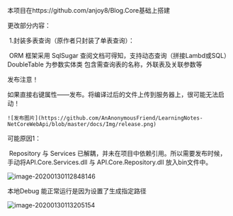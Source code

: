 本项目在https://github.com/anjoy8/Blog.Core基础上搭建

更改部分内容：

​	1.封装多表查询（原作者只封装了单表查询）：

​	ORM 框架采用 SqlSugar 查阅文档可得知，支持动态查询（拼接Lambd或SQL）
DoubleTable 为参数实体类 包含需查询表的名称，外联表及关联参数等



发布注意！

如果直接右键属性——发布。将编译过后的文件上传到服务器上，很可能无法启动！

```
![发布图片](https://github.com/AnAnonymousFriend/LearningNotes-NetCoreWebApi/blob/master/docs/Img/release.png)
```



可能原因1：

​				Repository 与 Services 已解耦，并未在项目中依赖引用。所以需要发布时候，手动将API.Core.Services.dll 与 API.Core.Repository.dll 放入bin文件中。

![image-20200130112848146](C:\Users\kai_wang\AppData\Roaming\Typora\typora-user-images\image-20200130112848146.png)

本地Debug 能正常运行是因为设置了生成指定路径

![image-20200130113205154](C:\Users\kai_wang\AppData\Roaming\Typora\typora-user-images\image-20200130113205154.png)





